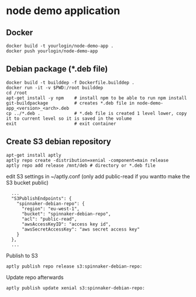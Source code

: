 # node demo application

## Docker
```
docker build -t yourlogin/node-demo-app .
docker push yourlogin/node-demo-app
```

## Debian package (\*.deb file)
```
docker build -t builddep -f Dockerfile.builddep .
docker run -it -v $PWD:/root builddep
cd /root
apt-get install -y npm    # install npm to be able to run npm install
git-buildpackage          # creates *.deb file in node-demo-app_<version>_<arch>.deb
cp ../*.deb .             # *.deb file is created 1 level lower, copy it to current level so it is saved in the volume
exit                      # exit container
```

## Create S3 debian repository
```
apt-get install aptly
aptly repo create -distribution=xenial -component=main release
aptly repo add release /mnt/deb # directory or *.deb file
```

edit S3 settings in ~/aptly.conf (only add public-read if you wantto make the S3 bucket public)
```
  ...
  "S3PublishEndpoints": {
    "spinnaker-debian-repo": {
      "region": "eu-west-1",
      "bucket": "spinnaker-debian-repo",
      "acl": "public-read",
      "awsAccessKeyID": "access key id",
      "awsSecretAccessKey": "aws secret access key"
    }
  },
  ...
```

Publish to S3
```
aptly publish repo release s3:spinnaker-debian-repo:
```

Update repo afterwards
```
aptly publish update xenial s3:spinnaker-debian-repo:
```
